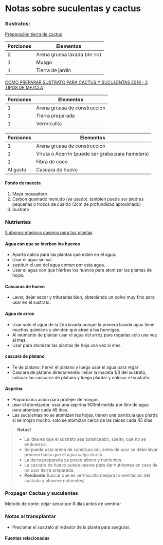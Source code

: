 # Notas sobre suculentas y cactus

### Sustratos:
[Preparación tierra de cactus](https://www.youtube.com/watch?v=0iInLkx2yic&ab_channel=Siempreverde)

|Porciones|Elementos|
|-|-|
|2|Arena gruesa lavada (de rio)|
|1|Musgo|
|1|Tierra de jardin|

[COMO PREPARAR SUSTRATO PARA CACTUS Y SUCULENTAS 2018 - 2 TIPOS DE MEZCLA](https://www.youtube.com/watch?v=cE9HnRw4Nqk&ab_channel=Milicienta)

|Porciones|Elementos|
|-|-|
|1|Arena gruesa de construccion|
|1|Tierra preparada|
|1|Vermiculita|

|Porciones|Elementos|
|-|-|
|1|Arena gruesa de construccion|
|1|Viruta o Acerrin (puede ser graba para hamsters)|
|1|Fibra de coco|
|Al gusto|Cascara de huevo|

#### Fondo de maceta
1. Maya mosquitero
2. Carbon quemado menudo (ya usado), tambien puede ser piedras pequeñas o trozos de cuarzo (2cm de profundidad aproximado)
3. Sustrato

### Nutrientes
[5 abonos mágicos caseros para tus plantas](https://www.youtube.com/watch?v=_tvCaAZN58M&ab_channel=LosSecretosdemiJard%C3%ADn)

#### Agua con que se hierben los huevos
- Aporta calcio para las plantas que esten en el agua.
- Usar el agua sin sal.
- sustituir el uso del agua comun por esta agua.
- Usar el agua con que hierbes los huevos para atomizar las plantas de hojas.
#### Cascaras de huevo
- Lavar, dejar secar y triturarlas bien, obteniendo un polvo muy fino para usar en el sustrato.
#### Agua de arros
- Usar solo el agua de la 2da lavada porque la primera lavada agua tiene muchos quimicos y almidon que atrae a las hormigas.
- Al momento de plantar usar el agua del arroz para regarlas solo una vez al mes.
- Usar para atomizar las plantas de hoja una vez al mes.
#### cascara de platano
- Te de platano: hervir el platano y luego usar el agua para regar
- Cascara de platano directamente: llenar la maceta 1/3 del sustrato, colocar las cascaras de platano y luego plantar y colocar el sustrato
#### Aspirina
- Proporciona acido para protejer de hongos
- usar el atomizador, usar una aspirina 500ml molida por litro de agua para atomizar cada 45 dias.
- Las suculentas no se atomizan las hojas, tienen una particula que pierde si se mojan mucho. solo se atomizan cerca de las raices cada 45 dias

> **Notas!**
> - La idea es que el sustrato sea balanceado, suelto, que no se endurezca.
> - Se puede usar arena de construccion, antes de usar se debe lavar primero hasta que el agua salga clarita.
> - La tierra preparada ya posee abono y nutrientes.
> - La cascara de huevo puede usarse para dar nutrientes en caso de no usar tierra preparada.
> - **Pendiente** Buscar que es vermiculita (mejora la ventilacion del sustrato y absorve nutrientes)

### Propagar Cactus y suculentas
Metodo de corte: dejar secar por 8 dias antes de sembrar

### Notas al transplantar
- Precionar el sustrato al rededor de la planta para asegurar. 

#### Fuentes relacionadas

